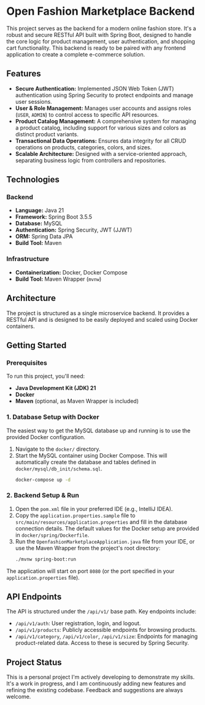 # Open Fashion Marketplace Backend

This project serves as the backend for a modern online fashion store. It's a robust and secure RESTful API built with Spring Boot, designed to handle the core logic for product management, user authentication, and shopping cart functionality. This backend is ready to be paired with any frontend application to create a complete e-commerce solution.

## Features

-   **Secure Authentication:** Implemented JSON Web Token (JWT) authentication using Spring Security to protect endpoints and manage user sessions.
-   **User & Role Management:** Manages user accounts and assigns roles (`USER`, `ADMIN`) to control access to specific API resources.
-   **Product Catalog Management:** A comprehensive system for managing a product catalog, including support for various sizes and colors as distinct product variants.
-   **Transactional Data Operations:** Ensures data integrity for all CRUD operations on products, categories, colors, and sizes.
-   **Scalable Architecture:** Designed with a service-oriented approach, separating business logic from controllers and repositories.

## Technologies

### Backend
-   **Language:** Java 21
-   **Framework:** Spring Boot 3.5.5
-   **Database:** MySQL
-   **Authentication:** Spring Security, JWT (JJWT)
-   **ORM:** Spring Data JPA
-   **Build Tool:** Maven

### Infrastructure
-   **Containerization:** Docker, Docker Compose
-   **Build Tool:** Maven Wrapper (`mvnw`)

## Architecture

The project is structured as a single microservice backend. It provides a RESTful API and is designed to be easily deployed and scaled using Docker containers.


## Getting Started

### Prerequisites
To run this project, you'll need:
-   **Java Development Kit (JDK) 21**
-   **Docker**
-   **Maven** (optional, as Maven Wrapper is included)

### 1. Database Setup with Docker

The easiest way to get the MySQL database up and running is to use the provided Docker configuration.

1.  Navigate to the `docker/` directory.
2.  Start the MySQL container using Docker Compose. This will automatically create the database and tables defined in `docker/mysql/db_init/schema.sql`.
    ```bash
    docker-compose up -d
    ```

### 2. Backend Setup & Run

1.  Open the `pom.xml` file in your preferred IDE (e.g., IntelliJ IDEA).
2.  Copy the `application.properties.sample` file to `src/main/resources/application.properties` and fill in the database connection details. The default values for the Docker setup are provided in `docker/spring/Dockerfile`.
3.  Run the `OpenfashionMarketplaceApplication.java` file from your IDE, or use the Maven Wrapper from the project's root directory:
    ```bash
    ./mvnw spring-boot:run
    ```

The application will start on port `8080` (or the port specified in your `application.properties` file).

## API Endpoints

The API is structured under the `/api/v1/` base path. Key endpoints include:

-   `/api/v1/auth`: User registration, login, and logout.
-   `/api/v1/products`: Publicly accessible endpoints for browsing products.
-   `/api/v1/category`, `/api/v1/color`, `/api/v1/size`: Endpoints for managing product-related data. Access to these is secured by Spring Security.

## Project Status

This is a personal project I'm actively developing to demonstrate my skills. It's a work in progress, and I am continuously adding new features and refining the existing codebase. Feedback and suggestions are always welcome.
